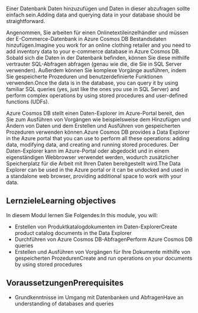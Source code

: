 <span data-ttu-id="cdff5-101">Einer Datenbank Daten hinzuzufügen und Daten in dieser abzufragen sollte einfach sein.</span><span class="sxs-lookup"><span data-stu-id="cdff5-101">Adding data and querying data in your database should be straightforward.</span></span> 

<span data-ttu-id="cdff5-102">Angenommen, Sie arbeiten für einen Onlinetextileinzelhändler und müssen der E-Commerce-Datenbank in Azure Cosmos DB Bestandsdaten hinzufügen.</span><span class="sxs-lookup"><span data-stu-id="cdff5-102">Imagine you work for an online clothing retailer and you need to add inventory data to your e-commerce database in Azure Cosmos DB.</span></span> <span data-ttu-id="cdff5-103">Sobald sich die Daten in der Datenbank befinden, können Sie diese mithilfe vertrauter SQL-Abfragen abfragen (genau wie die, die Sie in SQL Server verwenden). Außerdem können Sie komplexe Vorgänge ausführen, indem Sie gespeicherte Prozeduren und benutzerdefinierte Funktionen verwenden.</span><span class="sxs-lookup"><span data-stu-id="cdff5-103">Once the data is in the database, you can query it by using familiar SQL queries (yes, just like the ones you use in SQL Server) and perform complex operations by using stored procedures and user-defined functions (UDFs).</span></span>

<span data-ttu-id="cdff5-104">Azure Cosmos DB stellt einen Daten-Explorer im Azure-Portal bereit, den Sie zum Ausführen von Vorgängen wie beispielsweise dem Hinzufügen und Ändern von Daten und dem Erstellen und Ausführen von gespeicherten Prozeduren verwenden können.</span><span class="sxs-lookup"><span data-stu-id="cdff5-104">Azure Cosmos DB provides a Data Explorer in the Azure portal that you can use to perform all these operations: adding data, modifying data, and creating and running stored procedures.</span></span> <span data-ttu-id="cdff5-105">Der Daten-Explorer kann im Azure-Portal oder abgedockt und in einem eigenständigen Webbrowser verwendet werden, wodurch zusätzlicher Speicherplatz für die Arbeit mit Ihren Daten bereitgestellt wird.</span><span class="sxs-lookup"><span data-stu-id="cdff5-105">The Data Explorer can be used in the Azure portal or it can be undocked and used in a standalone web browser, providing additional space to work with your data.</span></span>

## <a name="learning-objectives"></a><span data-ttu-id="cdff5-106">Lernziele</span><span class="sxs-lookup"><span data-stu-id="cdff5-106">Learning objectives</span></span>

<span data-ttu-id="cdff5-107">In diesem Modul lernen Sie Folgendes:</span><span class="sxs-lookup"><span data-stu-id="cdff5-107">In this module, you will:</span></span>

- <span data-ttu-id="cdff5-108">Erstellen von Produktkatalogdokumenten im Daten-Explorer</span><span class="sxs-lookup"><span data-stu-id="cdff5-108">Create product catalog documents in the Data Explorer</span></span>
- <span data-ttu-id="cdff5-109">Durchführen von Azure Cosmos DB-Abfragen</span><span class="sxs-lookup"><span data-stu-id="cdff5-109">Perform Azure Cosmos DB queries</span></span>
- <span data-ttu-id="cdff5-110">Erstellen und Ausführen von Vorgängen für Ihre Dokumente mithilfe von gespeicherten Prozeduren</span><span class="sxs-lookup"><span data-stu-id="cdff5-110">Create and run operations on your documents by using stored procedures</span></span>

## <a name="prerequisites"></a><span data-ttu-id="cdff5-111">Voraussetzungen</span><span class="sxs-lookup"><span data-stu-id="cdff5-111">Prerequisites</span></span>

- <span data-ttu-id="cdff5-112">Grundkenntnisse im Umgang mit Datenbanken und Abfragen</span><span class="sxs-lookup"><span data-stu-id="cdff5-112">Have an understanding of databases and queries</span></span>
